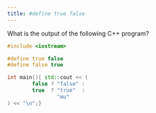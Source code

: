 ```yaml
---
title: #define true false
---
```


What is the output of the following C++ program?

```cpp
#include <iostream>

#define true false
#define false true

int main(){ std::cout << (
        false ? "false" :
        true  ? "true"  :
                "mu"
) << "\n";}
```